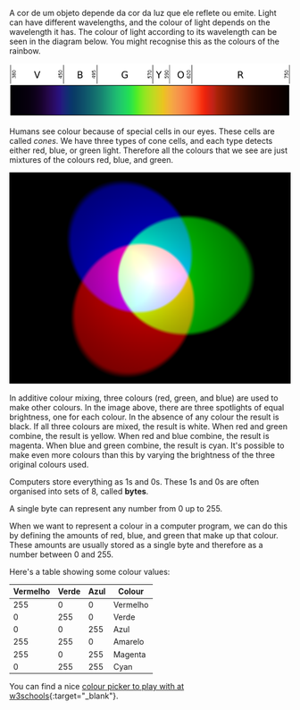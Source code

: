 A cor de um objeto depende da cor da luz que ele reflete ou emite. Light can have different wavelengths, and the colour of light depends on the wavelength it has. The colour of light according to its wavelength can be seen in the diagram below. You might recognise this as the colours of the rainbow.

![Visible spectrum](images/linear-visible-spectrum.png)

Humans see colour because of special cells in our eyes. These cells are called *cones*. We have three types of cone cells, and each type detects either red, blue, or green light. Therefore all the colours that we see are just mixtures of the colours red, blue, and green.

![Additive colour mixing](images/additive-colour-mixing.png)

In additive colour mixing, three colours (red, green, and blue) are used to make other colours. In the image above, there are three spotlights of equal brightness, one for each colour. In the absence of any colour the result is black. If all three colours are mixed, the result is white. When red and green combine, the result is yellow. When red and blue combine, the result is magenta. When blue and green combine, the result is cyan. It's possible to make even more colours than this by varying the brightness of the three original colours used.

Computers store everything as 1s and 0s. These 1s and 0s are often organised into sets of 8, called **bytes**.

A single byte can represent any number from 0 up to 255.

When we want to represent a colour in a computer program, we can do this by defining the amounts of red, blue, and green that make up that colour. These amounts are usually stored as a single byte and therefore as a number between 0 and 255.

Here's a table showing some colour values:

| Vermelho | Verde | Azul | Colour   |
| -------- | ----- | ---- | -------- |
| 255      | 0     | 0    | Vermelho |
| 0        | 255   | 0    | Verde    |
| 0        | 0     | 255  | Azul     |
| 255      | 255   | 0    | Amarelo  |
| 255      | 0     | 255  | Magenta  |
| 0        | 255   | 255  | Cyan     |

You can find a nice [colour picker to play with at w3schools](https://www.w3schools.com/colors/colors_rgb.asp){:target="_blank"}.